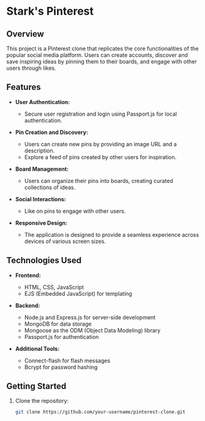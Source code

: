 # Stark's Pinterest

## Overview

This project is a Pinterest clone that replicates the core functionalities of the popular social media platform. Users can create accounts, discover and save inspiring ideas by pinning them to their boards, and engage with other users through likes.

## Features

- **User Authentication:**

  - Secure user registration and login using Passport.js for local authentication.

- **Pin Creation and Discovery:**

  - Users can create new pins by providing an image URL and a description.
  - Explore a feed of pins created by other users for inspiration.

- **Board Management:**

  - Users can organize their pins into boards, creating curated collections of ideas.

- **Social Interactions:**

  - Like on pins to engage with other users.

- **Responsive Design:**
  - The application is designed to provide a seamless experience across devices of various screen sizes.

## Technologies Used

- **Frontend:**

  - HTML, CSS, JavaScript
  - EJS (Embedded JavaScript) for templating

- **Backend:**

  - Node.js and Express.js for server-side development
  - MongoDB for data storage
  - Mongoose as the ODM (Object Data Modeling) library
  - Passport.js for authentication

- **Additional Tools:**
  - Connect-flash for flash messages
  - Bcrypt for password hashing

## Getting Started

1. Clone the repository:
   ```bash
   git clone https://github.com/your-username/pinterest-clone.git
   ```
